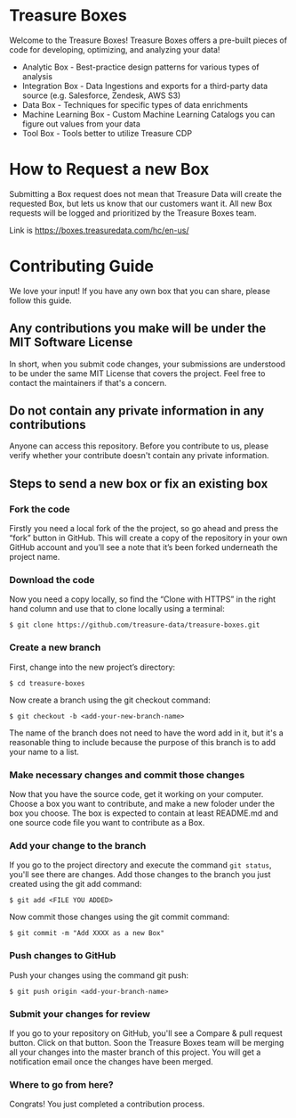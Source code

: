 # Treasure Boxes

Welcome to the Treasure Boxes!
Treasure Boxes offers a pre-built pieces of code for developing, optimizing, and analyzing your data!

* Analytic Box - Best-practice design patterns for various types of analysis
* Integration Box - Data Ingestions and exports for a third-party data source (e.g. Salesforce, Zendesk, AWS S3)
* Data Box - Techniques for specific types of data enrichments
* Machine Learning Box - Custom Machine Learning Catalogs you can figure out values from your data
* Tool Box - Tools better to utilize Treasure CDP

# How to Request a new Box

Submitting a Box request does not mean that Treasure Data will create the requested Box, but lets us know that our customers want it. All new Box requests will be logged and prioritized by the Treasure Boxes team.

Link is https://boxes.treasuredata.com/hc/en-us/

# Contributing Guide

We love your input! If you have any own box that you can share, please follow this guide.

## Any contributions you make will be under the MIT Software License

In short, when you submit code changes, your submissions are understood to be under the same MIT License that covers the project. Feel free to contact the maintainers if that's a concern.

## Do not contain any private information in any contributions

Anyone can access this repository. Before you contribute to us, please verify whether your contribute doesn't contain any private information.

## Steps to send a new box or fix an existing box

### Fork the code

Firstly you need a local fork of the the project, so go ahead and press the “fork” button in GitHub. This will create a copy of the repository in your own GitHub account and you’ll see a note that it’s been forked underneath the project name.

### Download the code

Now you need a copy locally, so find the “Clone with HTTPS” in the right hand column and use that to clone locally using a terminal:

```
$ git clone https://github.com/treasure-data/treasure-boxes.git
```

### Create a new branch

First, change into the new project’s directory:

```
$ cd treasure-boxes
```

Now create a branch using the git checkout command:

```
$ git checkout -b <add-your-new-branch-name>
```

The name of the branch does not need to have the word add in it, but it's a reasonable thing to include because the purpose of this branch is to add your name to a list.

### Make necessary changes and commit those changes

Now that you have the source code, get it working on your computer.
Choose a box you want to contribute, and make a new foloder under the box you choose.
The box is expected to contain at least README.md and one source code file you want to contribute as a Box.

### Add your change to the branch

If you go to the project directory and execute the command `git status`, you'll see there are changes.
Add those changes to the branch you just created using the git add command:

```
$ git add <FILE YOU ADDED>
```

Now commit those changes using the git commit command:

```
$ git commit -m "Add XXXX as a new Box"
```

### Push changes to GitHub

Push your changes using the command git push:

```
$ git push origin <add-your-branch-name>
```

### Submit your changes for review

If you go to your repository on GitHub, you'll see a Compare & pull request button. Click on that button.
Soon the Treasure Boxes team will be merging all your changes into the master branch of this project. You will get a notification email once the changes have been merged.

### Where to go from here?

Congrats! You just completed a contribution process.
